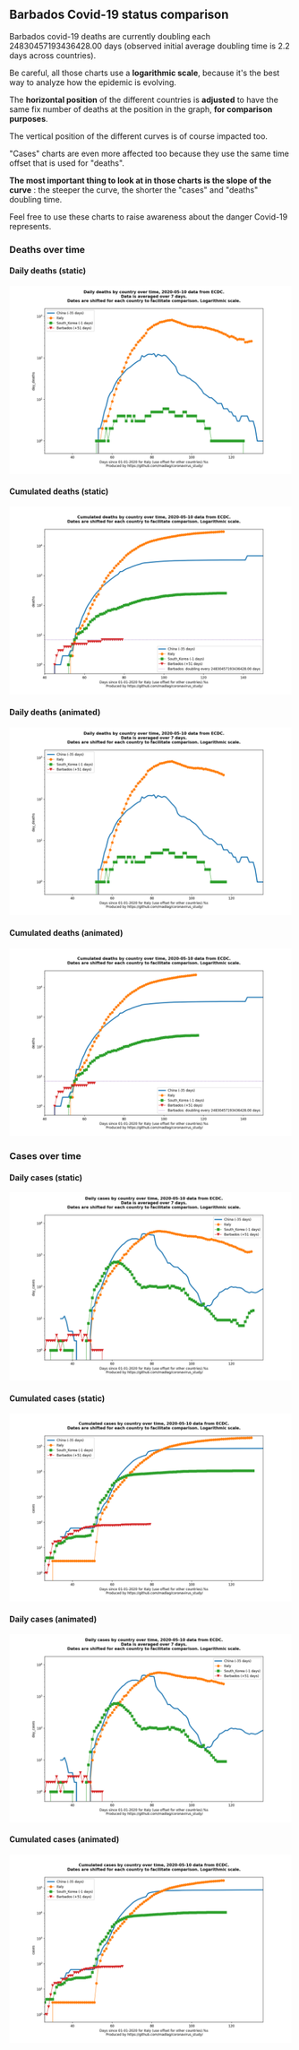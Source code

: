 ## Barbados Covid-19 status comparison 

Barbados covid-19 deaths are currently doubling each 24830457193436428.00 days (observed initial average doubling time is 2.2 days across countries).



Be careful, all those charts use a **logarithmic scale**, because it's the best way to analyze how the epidemic is evolving.
 
The **horizontal position** of the different countries is **adjusted** to have the same fix number of deaths at the position in the graph, **for comparison purposes**.

The vertical position of the different curves is of course impacted too.

"Cases" charts are even more affected too because they use the same time offset that is used for "deaths".

**The most important thing to look at in those charts is the slope of the curve** : the steeper the curve, the shorter the "cases" and "deaths" doubling time.

Feel free to use these charts to raise awareness about the danger Covid-19 represents. 


 
### Deaths over time
 
#### Daily deaths (static)
![Barbados covid-19 daily deaths static chart](https://raw.githubusercontent.com/madlag/coronavirus_study/master/notebooks/graphs/2020-05-10/countries/Barbados/2020-05-10_Barbados_day_deaths.png "Barbados covid-19 day_deaths static chart")   
 
#### Cumulated deaths (static)
![Barbados covid-19 cumulated deaths static chart](https://raw.githubusercontent.com/madlag/coronavirus_study/master/notebooks/graphs/2020-05-10/countries/Barbados/2020-05-10_Barbados_deaths.png "Barbados covid-19 deaths static chart")   
 
#### Daily deaths (animated)
![Barbados covid-19 daily deaths animated chart](https://raw.githubusercontent.com/madlag/coronavirus_study/master/notebooks/graphs/2020-05-10/countries/Barbados/2020-05-10_Barbados_day_deaths.gif "Barbados covid-19 day_deaths animated chart")   
 
#### Cumulated deaths (animated)
![Barbados covid-19 cumulated deaths animated chart](https://raw.githubusercontent.com/madlag/coronavirus_study/master/notebooks/graphs/2020-05-10/countries/Barbados/2020-05-10_Barbados_deaths.gif "Barbados covid-19 deaths animated chart")   

 
### Cases over time
 
#### Daily cases (static)
![Barbados covid-19 daily cases static chart](https://raw.githubusercontent.com/madlag/coronavirus_study/master/notebooks/graphs/2020-05-10/countries/Barbados/2020-05-10_Barbados_day_cases.png "Barbados covid-19 day_cases static chart")   
 
#### Cumulated cases (static)
![Barbados covid-19 cumulated cases static chart](https://raw.githubusercontent.com/madlag/coronavirus_study/master/notebooks/graphs/2020-05-10/countries/Barbados/2020-05-10_Barbados_cases.png "Barbados covid-19 cases static chart")   
 
#### Daily cases (animated)
![Barbados covid-19 daily cases animated chart](https://raw.githubusercontent.com/madlag/coronavirus_study/master/notebooks/graphs/2020-05-10/countries/Barbados/2020-05-10_Barbados_day_cases.gif "Barbados covid-19 day_cases animated chart")   
 
#### Cumulated cases (animated)
![Barbados covid-19 cumulated cases animated chart](https://raw.githubusercontent.com/madlag/coronavirus_study/master/notebooks/graphs/2020-05-10/countries/Barbados/2020-05-10_Barbados_cases.gif "Barbados covid-19 cases animated chart")   

